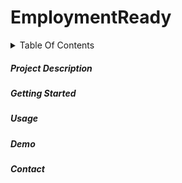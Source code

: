 # EmploymentReady
<details><summary>Table Of Contents</summary>
  
  *[Project Description](https://github.com/ADA-Sleep-Analysis/EmploymentReady/blob/main/README.md#project-description)

</details>

##### Project Description

##### Getting Started

##### Usage

##### Demo

##### Contact
